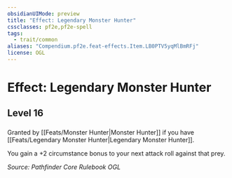 ```yaml
---
obsidianUIMode: preview
title: "Effect: Legendary Monster Hunter"
cssclasses: pf2e,pf2e-spell
tags:
  - trait/common
aliases: "Compendium.pf2e.feat-effects.Item.LB0PTV5yqMlBmRFj"
license: OGL
---
```

# Effect: Legendary Monster Hunter
## Level 16
### 






Granted by [[Feats/Monster Hunter|Monster Hunter]] if you have [[Feats/Legendary Monster Hunter|Legendary Monster Hunter]].

You gain a +2 circumstance bonus to your next attack roll against that prey.

*Source: Pathfinder Core Rulebook*
*OGL*